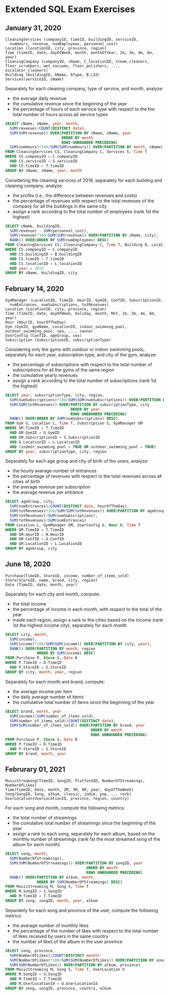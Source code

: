 # Extended SQL Exam Exercises
## January 31, 2020
```
CleaningServices (companyID, timeID, buildingID, serviceID, 
  numHours, revenue, numEmployees, personnel_cost)
Location (locationID, city, province, region)
Time (timeID, date, dayOfWeek, month, monthOfYear, 2m, 3m, 4m, 6m, year)
CleaningCompany (companyID, cName, C_locationID, steam_cleaners, floor_scrubbers, wet_vacuums, floor_polishers, ..., escalator_cleaners)
Building (buildingID, bName, bType, B_LId)
Services(serviceID, sName)
```
Separately for each cleaning company, type of service, and month, analyze:
- the average daily revenue
- the cumulative revenue since the beginning of the year
- the percentage of hours of each service type with respect to the the total number of hours across all service types
```sql
SELECT cName, sName, year, month,
  SUM(revenue)/COUNT(DISTINCT date),
  SUM(SUM(revenue)) OVER(PARTITION BY cName, sName, year
                         ORDER BY month
                         ROWS UNBOUNDED PRECEDING)
  SUM(numHours)*100/SUM(SUM(numHours)) OVER(PARTITION BY month, cName)
FROM CleaningServices CS, CleaningCompany C, Services S, Time T
WHERE CS.companyID = C.companyID
  AND CS.serviceID = S.serviceID
  AND CS.timeID = T.timeID
GROUP BY cName, sName, year, month
```
Considering the cleaning services of 2019, separately for each building and cleaning company, analyze:
- the profits (i.e., the difference between revenues and costs)
- the percentage of revenues with respect to the total revenues of the company for all the buildings in the same city
- assign a rank according to the total number of employees (rank 1st the highest)
```sql
SELECT cName, buildingID,
  SUM(revenue) - SUM(personnel_cost),
  SUM(revenue)*100/SUM(SUM(revenue)) OVER(PARTITION BY cName, city),
  RANK() OVER(ORDER BY SUM(numEmployees) DESC)
FROM CleaningServices CS, CleaningCompany C, Time T, Building B, Location L
WHERE CS.companyID = C.companyID
  AND CS.buildingID = B.buildingID
  AND CS.timeID = T.timeID
  AND CS.locationID = L.locationID
  AND year = 2019
GROUP BY cName, buildingID, city
```
## February 14, 2020
```
GymManager (LocationID, TimeID, HourID, GymID, ConfID, SubscriptionID, 
  numEntrances, numSubscriptions, totRevenues)
Location (LocationID, city, province, region)
Time (TimeID, date, dayOfWeek, holiday, month, MoY, 2m, 3m, 4m, 6m, year)
Hour (HourID, hourOfTheDay)
Gym (GymID, gymName, LocationID, indoor_swimming_pool, outdoor_swimming_pool, spa, ..., sauna)
UserConfig (ConfID, ageGroup, sex)
Subscription (SubscriptionID, subscriptionType)
```
Considering only the gyms with outdoor or indoor swimming pools, separately for each year, subscription type, and city of the gym, analyze:
- the percentage of subscriptions with respect to the total number of subscriptions for all the gyms of the same region
- the cumulative yearly revenues
- assign a rank according to the total number of subscriptions (rank 1st the highest)
```sql
SELECT year, subscriptionType, city, region,
  SUM(numSubscriptions)*100/SUM(SUM(numSubscriptions)) OVER(PARTITION BY year, region),
  SUM(SUM(totRevenues)) OVER(PARTITION BY subscriptionType, city
                             ORDER BY year
                             ROWS UNBOUNDED PRECEDING)
  RANK() OVER(ORDER BY SUM(numSubscriptions) DESC)
FROM Gym G, Location L, Time T, Subscription S, GymManager GM
WHERE GM.TimeID = T.TimeID
  AND GM.GymID = G.GymID
  AND GM.SubscriptionID = S.SubscriptionID
  AND G.LocationID = L.LocationID
  AND (indoor_swimming_pool = TRUE OR outdoor_swimming_pool = TRUE)
GROUP BY year, subscriptionType, city, region
```
Separately for each age group and city of birth of the users, analyze:
- the hourly average number of entrances
- the percentage of revenues with respect to the total revenues across all cities of birth
- the average revenue per subscription
- the average revenue per entrance
```sql
SELECT ageGroup, city,
  SUM(numEntrances)/COUNT(DISTINCT date, hourOfTheDay),
  SUM(totRevenues)*100/SUM(SUM(totRevenues)) OVER(PARTITION BY ageGroup),
  SUM(totRevenues)/SUM(numSubscriptions),
  SUM(totRevenues)/SUM(numEntrances)
FROM Location L, GymManager GM, UserConfig U, Hour H, Time T
WHERE GM.TimeID = T.TimeID
  AND GM.HourID = H.HourID
  AND GM.ConfID = U.ConfID
  AND GM.LocationID = L.LocationID
GROUP BY ageGroup, city
```
## June 18, 2020
```
Purchase(TimeID, StoreID, income, number_of_items_sold)
Store(StoreID, name, brand, city, region)
Date (TimeID, date, month, year)
```
Separately for each city and month, compute:
- the total income
- the percentage of income in each month, with respect to the total of the year
- inside each region, assign a rank to the cities based on the income (rank 1st the highest income city), separately for each month
```sql
SELECT city, month,
  SUM(income),
  SUM(income)*100/SUM(SUM(income)) OVER(PARTITION BY city, year),
  RANK() OVER(PARTITION BY month, region
              ORDER BY SUM(income) DESC)
FROM Purchase P, Store S, Date D
WHERE P.TimeID = D.TimeID
  AND P.StoreID = S.StoreID
GROUP BY city, month, year, region
```
Separately for each month and brand, compute:
- the average income per item
- the daily average number of items
- the cumulative total number of items since the beginning of the year
```sql
SELECT brand, month, year
  SUM(income)/SUM(number_of_items_sold),
  SUM(number_of_items_sold)/COUNT(DISTINCT date),
  SUM(SUM(number_of_items_sold)) OVER(PARTITION BY brand, year
                                      ORDER BY month
                                      ROWS UNBOUNDED PRECEDING)
FROM Purchase P, Store S, Date D
WHERE P.TimeID = D.TimeID
  AND P.StoreID = S.StoreID
GROUP BY brand, month, year
```
## Februrary 01, 2021
```
MusicStreaming(TimeID, SongID, PlatformID, NumberOfStreamings, NumberOfLikes)
Time(TimeID, date, month, 2M, 3M, 6M, year, dayOfTheWeek)
Song(SongID, Song, album, classic, indie, pop, .., rock)
UserLocation(UserLocationID, province, region, country)
```
For each song and month, compute the following metrics:
- the total number of streamings
- the cumulative total number of streamings since the beginning of the year
- assign a rank to each song, separately for each album, based on the monthly number of streamings (rank 1st the most streamed song of the album for each month)
```sql
SELECT song, month,
  SUM(NumberOfStreamings),
  SUM(SUM(NumberOfStreamings)) OVER(PARTITION BY songID, year
                                    ORDER BY month
                                    ROWS UNBOUNDED PRECEDING)
  RANK() OVER(PARTITION BY album, month
              ORDER BY SUM(NumberOfStreamings) DESC)
FROM MusicStreaming M, Song S, Time T
WHERE M.SongID = S.SongID
  AND M.TimeID = T.TimeID
GROUP BY song, songID, month, year, album
```
Separately for each song and province of the user, compute the following metrics:
- the average number of monthly likes
- the percentage of the number of likes with respect to the total number of likes received by users in the same country
- the number of likes of the album in the user province
```sql
SELECT song, province,
  SUM(NumberOfLikes)/COUNT(DISTINCT month)
  SUM(NumberOfLikes)*100/SUM(SUM(NumberOfLikes)) OVER(PARTITION BY songID, country)
  SUM(SUM(NumberOfLikes)) OVER(PARTITION BY album, province)
FROM MusicStreaming M, Song S, Time T, UserLocation U
WHERE M.SongID = S.SongID
  AND M.TimeID = T.TimeID
  AND M.UserLocationId = U.UserLocationId
GROUP BY song, songID, province, country, album
```
